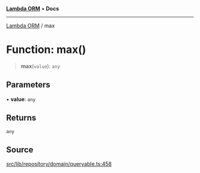 [**Lambda ORM**](../README.md) • **Docs**

***

[Lambda ORM](../README.md) / max

# Function: max()

> **max**(`value`): `any`

## Parameters

• **value**: `any`

## Returns

`any`

## Source

[src/lib/repository/domain/queryable.ts:458](https://github.com/lambda-orm/lambdaorm-base/blob/aa369ded9e7763a31678c0168646a8ee1291b500/src/lib/repository/domain/queryable.ts#L458)
